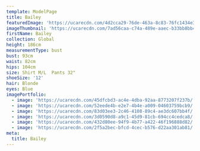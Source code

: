 ```yaml
---
template: ModelPage
title: Bailey
featuredImage: 'https://ucarecdn.com/4d2cca29-76de-463a-8c83-76fc1434e358/'
imageThumbnail: 'https://ucarecdn.com/7ad56caa-c74a-489e-aaec-b33bb8bb4c20/'
firstName: Bailey
collection: Global
height: 186cm
measurementType: bust
bust: 93cm
waist: 82cm
hips: 104cm
size: Shirt M/L  Pants 32"
shoeSize: '12'
hair: Blonde
eyes: Blue
imagePortfolio:
  - image: 'https://ucarecdn.com/45dfcbd3-ac4e-4dba-92aa-8773207f237b/'
  - image: 'https://ucarecdn.com/52eede4b-e2e7-4b4e-a009-04603759bcb9/'
  - image: 'https://ucarecdn.com/83d03ee3-2c46-4108-89c4-ae3dc607bb4f/'
  - image: 'https://ucarecdn.com/3d0590d8-a9c1-45d9-81cb-694cc4cedca8/'
  - image: 'https://ucarecdn.com/432d80ee-94f9-4b77-a422-46f196888d82/'
  - image: 'https://ucarecdn.com/2f5a2bec-bfcd-4cec-b576-d22aa301ab81/'
meta:
  title: Bailey
---
```


